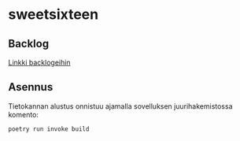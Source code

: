 # sweetsixteen

## Backlog

[Linkki backlogeihin](https://docs.google.com/spreadsheets/d/1WaXkt1bA5ho_e-IfcfUK9stK1fLb32ynSzqMo0fLLdM/edit?usp=sharing)

## Asennus

Tietokannan alustus onnistuu ajamalla sovelluksen juurihakemistossa komento:

`poetry run invoke build`
